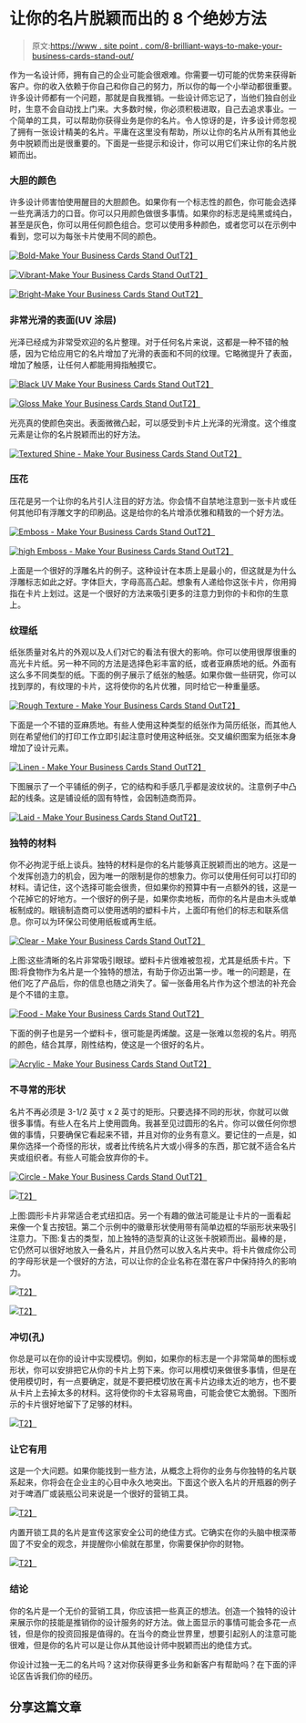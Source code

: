 # 让你的名片脱颖而出的 8 个绝妙方法

> 原文:[https://www . site point . com/8-brilliant-ways-to-make-your-business-cards-stand-out/](https://www.sitepoint.com/8-brilliant-ways-to-make-your-business-cards-stand-out/)

作为一名设计师，拥有自己的企业可能会很艰难。你需要一切可能的优势来获得新客户。你的收入依赖于你自己和你自己的努力，所以你的每一个小举动都很重要。许多设计师都有一个问题，那就是自我推销。一些设计师忘记了，当他们独自创业时，生意不会自动找上门来。大多数时候，你必须积极进取，自己去追求事业。一个简单的工具，可以帮助你获得业务是你的名片。令人惊讶的是，许多设计师忽视了拥有一张设计精美的名片。平庸在这里没有帮助，所以让你的名片从所有其他业务中脱颖而出是很重要的。下面是一些提示和设计，你可以用它们来让你的名片脱颖而出。

### 大胆的颜色

许多设计师害怕使用醒目的大胆颜色。如果你有一个标志性的颜色，你可能会选择一些充满活力的口音。你可以只用颜色做很多事情。如果你的标志是纯黑或纯白，甚至是灰色，你可以用任何颜色组合。您可以使用多种颜色，或者您可以在示例中看到，您可以为每张卡片使用不同的颜色。

[![Bold-Make Your Business Cards Stand Out](../Images/a8f07c0fb5a83c7ca192d8ed990a60e8.png)T2】](https://www.sitepoint.com/wp-content/uploads/2012/12/colorarray.jpg)

[![Vibrant-Make Your Business Cards Stand Out](../Images/c5a4579e7841eb2b4c6580ce5db79716.png)T2】](https://www.sitepoint.com/wp-content/uploads/2012/12/colorspiral.jpg)

[![Bright-Make Your Business Cards Stand Out](../Images/71b372c58ec44f3a347e42eca0904cee.png)T2】](https://www.sitepoint.com/wp-content/uploads/2012/12/colorful.jpg)

### 非常光滑的表面(UV 涂层)

光泽已经成为非常受欢迎的名片整理。对于任何名片来说，这都是一种不错的触感，因为它给应用它的名片增加了光滑的表面和不同的纹理。它略微提升了表面，增加了触感，让任何人都能用拇指触摸它。

[![Black UV Make Your Business Cards Stand Out](../Images/1fea17d9ee141a3a53ce703b3931d9a8.png)T2】](https://www.sitepoint.com/wp-content/uploads/2012/12/varnish.jpg)

[![Gloss Make Your Business Cards Stand Out](../Images/2d07e672008c6149a5fbc7aa4fc3cefa.png)T2】](https://www.sitepoint.com/wp-content/uploads/2012/12/uv-coating.jpg)

光亮真的使颜色突出。表面微微凸起，可以感受到卡片上光泽的光滑度。这个维度元素是让你的名片脱颖而出的好方法。

[![Textured Shine - Make Your Business Cards Stand Out](../Images/c4f8eef24f45334cb28434852b214c18.png)T2】](https://www.sitepoint.com/wp-content/uploads/2012/12/black-businesscard.jpg)

### 压花

压花是另一个让你的名片引人注目的好方法。你会情不自禁地注意到一张卡片或任何其他印有浮雕文字的印刷品。这是给你的名片增添优雅和精致的一个好方法。

[![Emboss - Make Your Business Cards Stand Out](../Images/f4b2807847ddcbe353bb1a0213b0eb34.png)T2】](https://www.sitepoint.com/wp-content/uploads/2012/12/emboss.jpg)

[![high Emboss - Make Your Business Cards Stand Out](../Images/0c7c7ec58b604e5a1487a7059c70cad8.png)T2】](https://www.sitepoint.com/wp-content/uploads/2012/12/emboss2.jpg)

上面是一个很好的浮雕名片的例子。这种设计在本质上是最小的，但这就是为什么浮雕标志如此之好。字体巨大，字母高高凸起。想象有人递给你这张卡片，你用拇指在卡片上划过。这是一个很好的方法来吸引更多的注意力到你的卡和你的生意上。

### 纹理纸

纸张质量对名片的外观以及人们对它的看法有很大的影响。你可以使用很厚很重的高光卡片纸。另一种不同的方法是选择色彩丰富的纸，或者亚麻质地的纸。外面有这么多不同类型的纸。下面的例子展示了纸张的触感。如果你做一些研究，你可以找到厚的，有纹理的卡片，这将使你的名片优雅，同时给它一种重量感。

[![Rough Texture - Make Your Business Cards Stand Out](../Images/9c7e4b114c1a8b5588c966292e0937ee.png)T2】](https://www.sitepoint.com/wp-content/uploads/2012/12/paper.jpg)

下面是一个不错的亚麻质地。有些人使用这种类型的纸张作为简历纸张，而其他人则在希望他们的打印工作立即引起注意时使用这种纸张。交叉编织图案为纸张本身增加了设计元素。

[![Linen - Make Your Business Cards Stand Out](../Images/bd5126bb3f3998f9a95fa66f73d172a7.png)T2】](https://www.sitepoint.com/wp-content/uploads/2012/12/linen-paper.jpg)

下图展示了一个平铺纸的例子，它的结构和手感几乎都是波纹状的。注意例子中凸起的线条。这是铺设纸的固有特性，会因制造商而异。

[![Laid - Make Your Business Cards Stand Out](../Images/cce6df5f31f5af5af72cf76f18ac1d27.png)T2】](https://www.sitepoint.com/wp-content/uploads/2012/12/laid-paper.jpg)

### 独特的材料

你不必拘泥于纸上谈兵。独特的材料是你的名片能够真正脱颖而出的地方。这是一个发挥创造力的机会，因为唯一的限制是你的想象力。你可以使用任何可以打印的材料。请记住，这个选择可能会很贵，但如果你的预算中有一点额外的钱，这是一个花掉它的好地方。一个很好的例子是，如果你卖地板，而你的名片是由木头或单板制成的。眼镜制造商可以使用透明的塑料卡片，上面印有他们的标志和联系信息。你可以为环保公司使用纸板或再生纸。

[![Clear - Make Your Business Cards Stand Out](../Images/bc5fdf94722de59d1398fc662109788e.png)T2】](https://www.sitepoint.com/wp-content/uploads/2012/12/plastic-card.jpg)

上图:这些清晰的名片非常吸引眼球。塑料卡片很难被忽视，尤其是纸质卡片。下图:将食物作为名片是一个独特的想法，有助于你迈出第一步。唯一的问题是，在他们吃了产品后，你的信息也随之消失了。留一张备用名片作为这个想法的补充会是个不错的主意。

[![Food - Make Your Business Cards Stand Out](../Images/7c9c985605da7d2b909a7371ae1c34ff.png)T2】](https://www.sitepoint.com/wp-content/uploads/2012/12/unique-materials.jpg)

下面的例子也是另一个塑料卡，很可能是丙烯酸。这是一张难以忽视的名片。明亮的颜色，结合其厚，刚性结构，使这是一个很好的名片。

[![Acrylic - Make Your Business Cards Stand Out](../Images/a9785ffad5872a458591c52901ca8e8b.png)T2】](https://www.sitepoint.com/wp-content/uploads/2012/12/yellow.jpg)

### 不寻常的形状

名片不再必须是 3-1/2 英寸 x 2 英寸的矩形。只要选择不同的形状，你就可以做很多事情。有些人在名片上使用圆角。我甚至见过圆形的名片。你可以做任何你想做的事情，只要确保它看起来不错，并且对你的业务有意义。要记住的一点是，如果你选择一个奇怪的形状，或者比传统名片大或小得多的东西，那它就不适合名片夹或组织者。有些人可能会放弃你的卡。

[![Circle - Make Your Business Cards Stand Out](../Images/2e64565ea77d63131750e9134f6798a9.png)T2】](https://www.sitepoint.com/wp-content/uploads/2012/12/oddcircle.jpg)

[![](../Images/229acddc1ba5abc93ae633acdeefabc0.png)T2】](https://www.sitepoint.com/wp-content/uploads/2012/12/odd3.jpg)

上图:圆形卡片非常适合老式纽扣店。另一个有趣的做法可能是让卡片的一面看起来像一个复古按钮。第二个示例中的徽章形状使用带有简单边框的华丽形状来吸引注意力。下图:复古的类型，加上独特的造型真的让这张卡脱颖而出。最棒的是，它仍然可以很好地放入一叠名片，并且仍然可以放入名片夹中。将卡片做成你公司的字母形状是一个很好的方法，可以让你的企业名称在潜在客户中保持持久的影响力。

[![](../Images/7c6e7d3c67c3eb7fa40fa000f5aec098.png)T2】](https://www.sitepoint.com/wp-content/uploads/2012/12/odd2.jpg)

[![](../Images/0bd54efb5d68c51d5b103e0e9c5abed7.png)T2】](https://www.sitepoint.com/wp-content/uploads/2012/12/wm.jpg)

### 冲切(孔)

你总是可以在你的设计中实现模切。例如，如果你的标志是一个非常简单的图标或形状，你可以安排把它从你的卡片上剪下来。你可以用模切来做很多事情，但是在使用模切时，有一点要确定，就是不要把模切放在离卡片边缘太近的地方，也不要从卡片上去掉太多的材料。这将使你的卡太容易弯曲，可能会使它太脆弱。下图所示的卡片很好地留下了足够的材料。

[![](../Images/57193c60bd4f4ed30a1faae758926b0e.png)T2】](https://www.sitepoint.com/wp-content/uploads/2012/12/diecut.jpg)

### 让它有用

这是一个大问题。如果你能找到一些方法，从概念上将你的业务与你独特的名片联系起来，你将会在企业主的心目中永久地突出。下面这个嵌入名片的开瓶器的例子对于啤酒厂或装瓶公司来说是一个很好的营销工具。

[![](../Images/3cf739ada2836569a69e36db51541fe5.png)T2】](https://www.sitepoint.com/wp-content/uploads/2012/12/useful.jpg)

内置开锁工具的名片是宣传这家安全公司的绝佳方式。它确实在你的头脑中根深蒂固了不安全的观念，并提醒你小偷就在那里，你需要保护你的财物。

[![](../Images/c559c762d83c973c790c97806c1f8442.png)T2】](https://www.sitepoint.com/wp-content/uploads/2012/12/lockpickset.jpg)

### 结论

你的名片是一个无价的营销工具，你应该把一些真正的想法。创造一个独特的设计来展示你的技能是推销你的设计服务的好方法。做上面显示的事情可能会多花一点钱，但是你的投资回报是值得的。在当今的商业世界里，想要引起别人的注意可能很难，但是你的名片可以是让你从其他设计师中脱颖而出的绝佳方式。

你设计过独一无二的名片吗？这对你获得更多业务和新客户有帮助吗？在下面的评论区告诉我们你的经历。

## 分享这篇文章